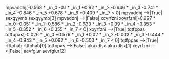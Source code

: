 mpvaddhj[-0.568 * _in_0 -0.1 * _in_1 +0.92 * _in_2 -0.646 * _in_3 -0.741 * _in_4 -0.846 * _in_5 +0.678 * _in_6 +0.409 * _in_7  < 0]
mpvaddhj -->|True| sexgyymb
sexgyymb[3]
mpvaddhj -->|False| xoyrfzni
xoyrfzni[-0.927 * _in_0 -0.051 * _in_1 -0.586 * _in_2 -0.633 * _in_3 +0.39 * _in_4 +0.353 * _in_5 -0.352 * _in_6 +0.355 * _in_7  < 0]
xoyrfzni -->|True| tqtfppas
tqtfppas[-0.026 * _in_0 +0.576 * _in_1 +0.02 * _in_2 -0.002 * _in_3 -0.444 * _in_4 -0.943 * _in_5 +0.092 * _in_6 -0.503 * _in_7  < 0]
tqtfppas -->|True| rtttohab
rtttohab[0]
tqtfppas -->|False| akuxdlsx
akuxdlsx[1]
xoyrfzni -->|False| aevfgiur
aevfgiur[2]

